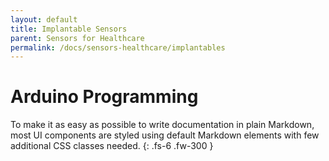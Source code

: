 ```yaml
---
layout: default
title: Implantable Sensors
parent: Sensors for Healthcare
permalink: /docs/sensors-healthcare/implantables
---
```


# Arduino Programming

To make it as easy as possible to write documentation in plain Markdown, most UI components are styled using default Markdown elements with few additional CSS classes needed.
{: .fs-6 .fw-300 }
